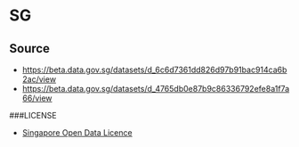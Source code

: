 # SG

## Source

- https://beta.data.gov.sg/datasets/d_6c6d7361dd826d97b91bac914ca6b2ac/view
- https://beta.data.gov.sg/datasets/d_4765db0e87b9c86336792efe8a1f7a66/view

###LICENSE

- [Singapore Open Data Licence](https://beta.data.gov.sg/open-data-license)
